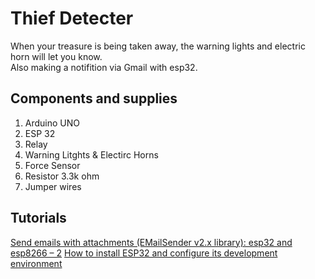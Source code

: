 # Thief Detecter
When your treasure is being taken away, the warning lights and electric horn will let you know.<br>
Also making a notifition via Gmail with esp32.

## Components and supplies
1. Arduino UNO
2. ESP 32
3. Relay
4. Warning Litghts & Electirc Horns
5. Force Sensor
6. Resistor 3.3k ohm
7. Jumper wires

## Tutorials
[Send emails with attachments (EMailSender v2.x library): esp32 and esp8266 – 2](https://www.mischianti.org/2020/06/16/send-email-with-attachments-emailsender-v2-x-library-esp32-and-esp8266-part-2/#ESP32)
[How to install ESP32 and configure its development environment](https://www.mischianti.org/2020/06/16/send-email-with-attachments-emailsender-v2-x-library-esp32-and-esp8266-part-2/#ESP32)